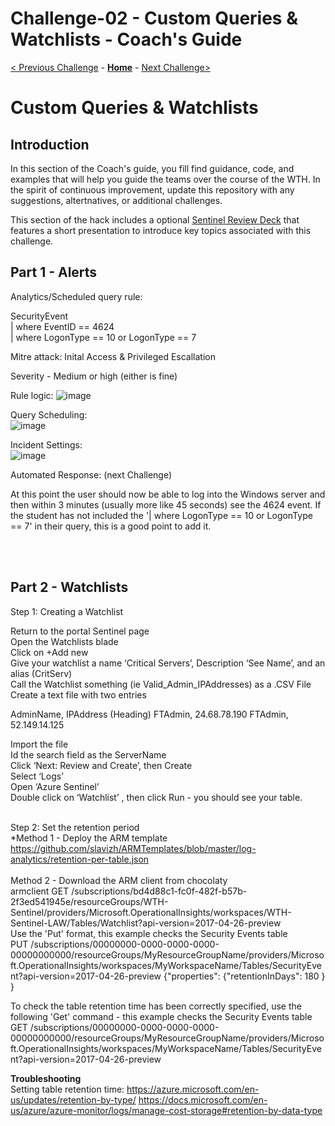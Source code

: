 # Challenge-02 - Custom Queries & Watchlists - Coach's Guide

[< Previous Challenge](./Solution-01.md) - **[Home](./README.md)** - [Next Challenge>](./Solution-03.md)

# Custom Queries & Watchlists
## Introduction
In this section of the Coach's guide, you fill find guidance, code, and examples that will help you guide the teams over the course of the WTH. 
In the spirit of continuous improvement, update this repository with any suggestions, altertnatives, or additional challenges.

This section of the hack includes a optional [Sentinel Review Deck](Intro2Sentinel-C2.pptx) that features a short presentation to introduce key topics associated with
this challenge. 
</br>
## Part 1 - Alerts </br>

Analytics/Scheduled query rule: </br>

SecurityEvent </br>
| where EventID == 4624 </br>
| where LogonType == 10 or LogonType == 7 </br>

Mitre attack:  Inital Access  & Privileged Escallation

Severity - Medium or high (either is fine)

Rule logic: ![image](https://user-images.githubusercontent.com/22599225/147886476-922c546c-ec01-4b24-8fb0-c74a07083e89.png)

Query Scheduling:</br> ![image](https://user-images.githubusercontent.com/22599225/147886497-b8537733-89ef-4194-ab31-5959ffc9a888.png)

Incident Settings: </br> ![image](https://user-images.githubusercontent.com/22599225/147886542-c3c87e82-a01c-4a3b-8d5a-64b573d52067.png)

Automated Response: (next Challenge)
</br>

At this point the user should now be able to log into the Windows server and then within 3 minutes (usually more like 45 seconds) see the 4624 event.
If the student has not included the '| where LogonType == 10 or LogonType == 7' in their query, this is a good point to add it.

</br>
</br>

## Part 2 - Watchlists  </br>
     
Step 1: Creating a Watchlist </br>

Return to the portal Sentinel page</br>
Open the Watchlists blade</br>
Click on +Add new</br>
Give your watchlist a name ‘Critical Servers’, Description ‘See Name’, and an alias (CritServ)</br>
Call the Watchlist something  (ie Valid_Admin_IPAddresses)  as a .CSV File
Create a text file with two entries

AdminName, IPAddress  (Heading)
FTAdmin, 24.68.78.190
FTAdmin, 52.149.14.125



Import the file</br>
Id the search field as the ServerName</br>
Click ‘Next: Review and Create’, then Create</br>
Select ‘Logs’</br>
Open ‘Azure Sentinel’</br>
Double click on ‘Watchlist’ , then click Run  - you should see your table.</br>
</br>

Step 2: Set the retention period </br>
*Method 1 - Deploy the ARM template
https://github.com/slavizh/ARMTemplates/blob/master/log-analytics/retention-per-table.json </br> </br>
Method 2 - Download the ARM client from chocolaty </br>
armclient GET /subscriptions/bd4d88c1-fc0f-482f-b57b-2f3ed541945e/resourceGroups/WTH-Sentinel/providers/Microsoft.OperationalInsights/workspaces/WTH-Sentinel-LAW/Tables/Watchlist?api-version=2017-04-26-preview </br>
Use the 'Put' format, this example checks the Security Events table </br>
PUT /subscriptions/00000000-0000-0000-0000-00000000000/resourceGroups/MyResourceGroupName/providers/Microsoft.OperationalInsights/workspaces/MyWorkspaceName/Tables/SecurityEvent?api-version=2017-04-26-preview {"properties":  {"retentionInDays": 180 } }</br>

To check the table retention time has been correctly specified, use the following 'Get' command - this example checks the Security Events table </br>
GET /subscriptions/00000000-0000-0000-0000-00000000000/resourceGroups/MyResourceGroupName/providers/Microsoft.OperationalInsights/workspaces/MyWorkspaceName/Tables/SecurityEvent?api-version=2017-04-26-preview



**Troubleshooting**</br>
Setting table retention time: 
https://azure.microsoft.com/en-us/updates/retention-by-type/
https://docs.microsoft.com/en-us/azure/azure-monitor/logs/manage-cost-storage#retention-by-data-type

